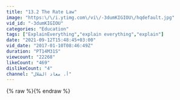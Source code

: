 ```yaml
---
title: "13.2 The Rate Law"
image: "https:\/\/i.ytimg.com\/vi\/-3dumKIGIOU\/hqdefault.jpg"
vid_id: "-3dumKIGIOU"
categories: "Education"
tags: ["ExplainEverything","explain everything","explain"]
date: "2021-09-12T15:48:45+03:00"
vid_date: "2017-01-10T08:46:49Z"
duration: "PT14M31S"
viewcount: "22268"
likeCount: "469"
dislikeCount: "4"
channel: "أ. معاذ الشلال"
---
```

{% raw %}{% endraw %}
